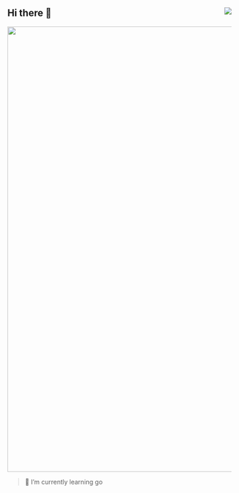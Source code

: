 ## Hi there 👋  <img align="right" src="https://komarev.com/ghpvc/?username=Amabeusz" />

<p align="center">
  <img width="1000" src="https://streak-stats.demolab.com?user=Amabeusz&theme=transparent&hide_border=true&border_radius=50">
</p>

> 🌱 I’m currently learning go




